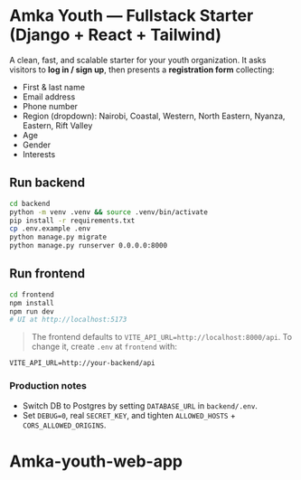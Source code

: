 # Amka Youth — Fullstack Starter (Django + React + Tailwind)

A clean, fast, and scalable starter for your youth organization. It asks visitors to **log in / sign up**, then presents a **registration form** collecting:
- First & last name
- Email address
- Phone number
- Region (dropdown): Nairobi, Coastal, Western, North Eastern, Nyanza, Eastern, Rift Valley
- Age
- Gender
- Interests

## Run backend
```bash
cd backend
python -m venv .venv && source .venv/bin/activate
pip install -r requirements.txt
cp .env.example .env
python manage.py migrate
python manage.py runserver 0.0.0.0:8000
```

## Run frontend
```bash
cd frontend
npm install
npm run dev
# UI at http://localhost:5173
```

> The frontend defaults to `VITE_API_URL=http://localhost:8000/api`. To change it, create `.env` at `frontend` with:
```
VITE_API_URL=http://your-backend/api
```

### Production notes
- Switch DB to Postgres by setting `DATABASE_URL` in `backend/.env`.
- Set `DEBUG=0`, real `SECRET_KEY`, and tighten `ALLOWED_HOSTS` + `CORS_ALLOWED_ORIGINS`.
# Amka-youth-web-app
